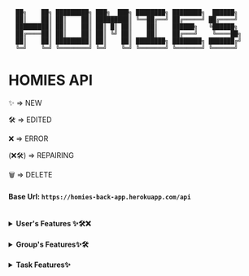```text
  ██╗    ██╗ █████████╗ ███╗  ███╗ ████████╗ ████████╗  ██████╗
  ██║    ██║ ██║    ██║ █████████║ ╚══██╔══╝ ██╔═════╝ ██╔════╝
  █████████║ ██║    ██║ ██║ █║ ██║    ██║    ██████╗   ╚██████╗
  ██╔════██║ ██║    ██║ ██║ ╚╝ ██║    ██║    ██╔═══╝    ╚════██╗
  ██║    ██║ █████████║ ██║    ██║ ████████╗ ████████╗ ███████╔╝
  ╚═╝    ╚═╝ ╚════════╝ ╚═╝    ╚═╝ ╚═══════╝ ╚═══════╝ ╚══════╝
```

# HOMIES API

<p>✨ => NEW</p> 
<p>🛠️ => EDITED</p>
<p>❌ => ERROR</p>
<p>(❌🛠️) => REPAIRING </p>
<p>🗑️ => DELETE</p>

#### Base Url: `https://homies-back-app.herokuapp.com/api`

<br>
<!--
  ################################# USERS ###################################
-->
<details> 
<summary><strong>User's Features ✨🛠️❌</strong></summary>

<br>
<!--
  @@@@@@@@@@@@@@@@@@@@@@@@@@@@@ USERS/REGISTER @@@@@@@@@@@@@@@@@@@@@@@@@@@@@@
-->
<details>
<summary>Register</summary>

REST access:

```java
@PostMapping
```

EndPoint:

```
/register
```

Header:

```java
null
```

Body Requireds:

```json
{
  "login": "nickName",
  "password": "12345678",
  "email": "mymail@domain.com",
  "langKey": "es"
}
```

Body complete:

```json
{
  "login": "nickName",
  "password": "12345678",
  "email": "mymail@domain.com",
  "langKey": "es",
  "firstName": "myName",
  "lastName": "myLastName"
}
```

Return OK:

```java
HttpStatus.created() "201"
```

Email to return new user and activate url for this user:

```text
Dear user

Your Homies account has been created, please click on the URL below to activate it:

https://homies-1854.herokuapp.com//account/activate?key=N95gRmUHsiUSWVLahqqJ

Regards,
Homies Team.
```

Return Error:

```java
HttpStatus.Unauthorized() "401"
HttpStatus.Bad_Request() "405"
```

Info fields:

```text
login => username (Required, minLen = 4, maxLen = 50)
password => password (Required, minLen = 8, maxLen = 100)
email => email (Required, minLen = 8, maxLen = 100)
fistName => name of user (maxLen = 50)
lastName => last name of user (maxLen = 50)
langKey => laguagge of user (minLen = 2, maxLen = 10)
```

</details>
<!--
  @@@@@@@@@@@@@@@@@@@@@@@@@@@@@ USERS/LOGIN @@@@@@@@@@@@@@@@@@@@@@@@@@@@@@@@@
-->
<details>
<summary>Login</summary>

REST access:

```java
@PostMapping
```

EndPoint:

```
/authenticate
```

Header:

```java
null
```

Body Requireds:

```json
{
  "username": "nickName",
  "password": "12345678"
}
```

Return OK:

```java
HttpStatus.OK() "200"
```

```json
{
  "id_token": "eyJhbGciOiJIUzUxMiJ9.eyJzdWIiOiJlc3RoZXIxMyIsImF1dGgiOiJST0xFX1VTRVIiLCJleHAiOjE2NDg5NjY0NDN9.83t23mWPs0J2acZL88TxQCKd3uu-Tooi1T9_1-zCpE0FQ-mANWLVQBMovz1w5kotfvMFIO61zjHEA9rsaZFI6A",
  "id": 4
}
```

Return ERROR:

```java
HttpStatus.Unauthorized() "401"
HttpStatus.Bad_Request() "405"
```

Info fields:

```text
username => username (Required, minLen = 4, maxLen = 100) password => password
(Required, minLen = 8, maxLen = 100) id_token => token for user authenticate on
all request id => id of user
```

</details>
<!--
  @@@@@@@@@@@@@@@@@@@@@@@@@@@@@ USERS/CHANGE PASSWORD @@@@@@@@@@@@@@@@@@@@@@@@@@@@@@@@@
-->
<details>
<summary>Change Password</summary>

REST access:

```java
@PostMapping
```

EndPoint:

```
/account/change-password
```

Header:

```java
null
```

Body Requireds:

```json
{
  "currentPassword": "actualPass",
  "newPassword": "newPassword"
}
```

Return OK:

```java
HttpStatus.OK() "200"
```

Return Bad Request:

```java
HttpStatus.BadRequest() "400" "Incorrect password"
```

Info fields:

```text
currentPassword => currentPassword (Required, minLen = 8, maxLen = 50)
newPassword => newPassword (Required, minLen = 8, maxLen = 100)
```

Info EndPoint:

```text
This request requires authentication need Authentication: "Bearer " + token
```

</details>
<!--
  @@@@@@@@@@@@@@@@@@@@@@@@@@@@@ USERS/RESET PASSWORD @@@@@@@@@@@@@@@@@@@@@@@@@@@@@
-->
<details>
<summary>Reset password</summary>

REST access:

```java
@PostMapping
```

EndPoint:

```
/account/reset-password/init
```

Header:

```java
null
```

Body Requireds:

```JSON
{
    "email": "email@domain.com"
}
```

Return OK:

```java
HttpStatus.OK() "200"
```

```JSON
{
    "ACCEPTED"
}
```

Return Bad Request:
Return Error:

```java
HttpStatus.Bad_Request() "400"
```

```text
400 title: Password reset requested for non existing mail!
```

Info fields:

```html
text: Encapsulated in JSON format
```

</details>
<!--
  @@@@@@@@@@@@@@@@@@@@@@@@@@@@@ USERS/APLY RESET PASSWORD @@@@@@@@@@@@@@@@@@@@@@@@@@@@@@@@@
-->
<details>
<summary>Aply Reset password</summary>

REST access:

```java
@PostMapping
```

EndPoint:

```
/account/reset-password/finish
```

Header:

```java
null
```

Body Requireds:

```JSON
{
    "key": "Rkbx5WPUs5W1JaPY7BcA",
    "newPassword": "0987654321"
}
```

Return OK:

```java
HttpStatus.OK() "200"
```

Return Bad Request:

```java
HttpStatus.BadRequest() "400" "Incorrect password"
```

Info fields:

```text
key => key retrieved in the endPoint /account/reset-password/init newPassword =>
newPassword (Required, minLen = 8, maxLen = 100)
```

</details>
<!--
  @@@@@@@@@@@@@@@@@@@@@@@@@@@@@ USERS/VIEW USER DATA @@@@@@@@@@@@@@@@@@@@@@@@@@@@@@
-->
<details>
<summary>View userData 🛠️</summary>

NEW

```text
🛠️ *access only to backend administrator users
```

REST access:

```java
@GetMapping
```

EndPoint:

```
/user-data
```

Header:

```java
null
```

Body Requireds:

```
/user-data/1
```

Return OK:

```java
HttpStatus.OK() "200"
```

```JSON
{
    "id": 4,
    "photo": "iVBORw0KGgoAAAANSUhEUgAAAMA...",
    "photoContentType": "image/png",
    "phone": "999888777",
    "premium": false,
    "birthDate": null,
    "addDate": null,
    "user": {
        "id": 4,
        "login": "yorch7777",
        "firstName": "Agulló",
        "lastName": "Agulló",
        "email": "re227editado@hotmail.com",
        "activated": true,
        "langKey": "en",
        "imageUrl": null,
        "resetDate": "2022-04-05T05:50:48Z"
    },
    "adminGroups": [],
    "taskAsigneds": [],
    "productCreateds": [],
    "groups": [
        {
            "id": 1,
            "groupKey": "Tunisian payment",
            "groupName": "South",
            "groupRelationName": "explicit white",
            "addGroupDate": "2022-03-07",
            "userAdmin": {
                "id": 2,
                "photo": "iVBORw0KGgoAAAANSUhEUgAAAMAA...",
                "photoContentType": "image/png",
                "phone": "1-555-408-2298 x3208",
                "premium": false,
                "birthDate": "2022-01-21",
                "addDate": "2022-01-21"
            },
            "taskList": {
                "id": 1,
                "nameList": "New"
            },
            "spendingList": {
                "id": 1,
                "total": 34472.0,
                "nameSpendList": "background"
            },
            "shoppingList": {
                "id": 1,
                "total": 90762.0,
                "nameShopList": "Towels Designer Jord"
            },
            "settingsList": {
                "id": 1,
                "settingOne": true,
                "settingTwo": false,
                "settingThree": false,
                "settingFour": false,
                "settingFive": true,
                "settingSix": false,
                "settingSeven": true
            },
            "userData": [
                {
                    "id": 2,
                    "photo": "iVBORw0KGgoAAAANSUhEUgAAAMAAAADACAMA...",
                    "photoContentType": "image/png",
                    "phone": "999888777",
                    "premium": false,
                    "birthDate": null,
                    "addDate": null
                },
                {
                    "id": 5,
                    "photo": null,
                    "photoContentType": null,
                    "phone": null,
                    "premium": false,
                    "birthDate": null,
                    "addDate": "2022-04-05"
                }
            ]
        }
    ]
}
```

Return Bad Request:

```text
404 title: NOT_FOUND
```

Info fields:

```text
/user-data/1 => example for displaying user 1 from the /user-data endpoint
- Here you can see information about which user this information is linked to, and which groups it belongs to with their corresponding objects.
```

</details>
<!--
  @@@@@@@@@@@@@@@@@@@@@@@@@@@@@ USERS/DELETE USER @@@@@@@@@@@@@@@@@@@@@@@@@@@@@@@
-->
<details>
<summary>Delete User ✨🛠️</summary>

NEW:

```text
✨ It is now possible to delete a user account
```

REST access:

```java
@DeleteMapping
```

EndPoint:

```
/user-data/x
```

Header:

```java
null
```

Body Requireds:

```java
null
```

Return OK:

```java
HttpStatus.No Content() "204"
```

Return ERROR:

```java
HttpStatus.Unauthorized() "401"
HttpStatus.Bad_Request() "405"
```

Info fields:

```text
x => x is the id of the user to delete
```

</details>
<!--
  @@@@@@@@@@@@@@@@@@@@@@@@@@@@@ USERS/RE-SEND ACTIVATION EMAIL @@@@@@@@@@@@@@@@@@@@@@@@@@@@@@@@@
-->
<details>
<summary>Re-send activation email ❌</summary>

ERROR:

```text
❌ Only allows forwarding if you are logged in, so it does not work properly.
```

REST access:

```java
@PostMapping
```

EndPoint:

```
/account/reset-password/email
```

Header:

```java
null
```

Body Requireds:

```JSON
{
    "email": "email@domain.com"
}
```

Return OK:

```java
HttpStatus.ResetContent() "205"
```

Return Bad Request:
Return Error:

```java
HttpStatus.Bad_Request() "500"
```

```text
500 "detail": "No value present"
```

Info fields:

```text
text: Encapsulated in JSON format
```

</details>
<!--
  @@@@@@@@@@@@@@@@@@@@@@@@@@@@@ USERS/EDIT USER DATA @@@@@@@@@@@@@@@@@@@@@@@@@@@@@@@@@
-->
<details>
<summary>Edit user data✨</summary>

NEW:✨
```text
- ❗ When the user changes their email when editing their user, the user will be deactivated, so they will lose their login, and they will be sent the activation email again. 
  - ❗❗❗❗❗ This should be pointed out to the user so that they do not enter the wrong email address and lose their account.
```

REST access:

```java
@PostMapping
```

EndPoint:

```TEXT
/account/reset-password/user-data/x
```

Header:

```java
null
```

Body Requireds:

```JSON
{
    "login": "Yorch7",
    "firstName": "Jorge",
    "lastName": "Agulló",
    "email": "re227editado@hotmail.com",
    "langKey": "en",
    "phone": 999888777,
    "photo": "iVBORw0KGgoAAAANSUhEUgAAAMAA...",
    "photoContentType": "image/png",
    "birthDate": "1985-11-16T05:50:48Z"
}
```

Return OK:

```java
HttpStatus.Ok() "200"
```

```json
{
  "id": 4,
  "photo": null,
  "photoContentType": "image/png",
  "phone": "999888777",
  "premium": false,
  "birthDate": null,
  "addDate": null,
  "user": {
    "id": 4,
    "login": "yorch27",
    "firstName": "Jorge",
    "lastName": "Agulló",
    "email": "re22788editado@hotmail.com",
    "activated": true,
    "langKey": "en",
    "imageUrl": null,
    "resetDate": "2022-04-05T05:50:48Z"
  },
  "adminGroups": [],
  "taskAsigneds": [],
  "productCreateds": [],
  "groups": [
    {
      "id": 1,
      "groupKey": "Tunisian payment",
      "groupName": "South",
      "groupRelationName": "explicit white",
      "addGroupDate": "2022-03-07",
      "userAdmin": {
        "id": 2,
        "photo": "iVBORw0KGgoAAAANSUhEUgAAA...",
        "photoContentType": "image/png",
        "phone": "1-555-408-2298 x3208",
        "premium": false,
        "birthDate": "2022-01-21",
        "addDate": "2022-01-21"
      },
      "taskList": {
        "id": 1,
        "nameList": "New"
      },
      "spendingList": {
        "id": 1,
        "total": 34472.0,
        "nameSpendList": "background"
      },
      "shoppingList": {
        "id": 1,
        "total": 90762.0,
        "nameShopList": "Towels Designer Jord"
      },
      "settingsList": {
        "id": 1,
        "settingOne": true,
        "settingTwo": false,
        "settingThree": false,
        "settingFour": false,
        "settingFive": true,
        "settingSix": false,
        "settingSeven": true
      },
      "userData": [
        {
          "id": 2,
          "photo": "iVBORw0KGgoAAAANSUhEUgAAA...",
          "photoContentType": "image/png",
          "phone": "1-555-408-2298 x3208",
          "premium": false,
          "birthDate": "2022-01-21",
          "addDate": "2022-01-21"
        },
        {
          "id": 4,
          "photo": null,
          "photoContentType": "image/png",
          "phone": "999888777",
          "premium": false,
          "birthDate": null,
          "addDate": null
        }
      ]
    }
  ]
}
```

Return Bad Request:
Return Error:

```java
HttpStatus.Bad_Request() "500"
```

```text
500 "detail": "No value present"
```

Info fields:

```html
x => user's id login => user's name firstName => real user's name lastName =>
real user's lastName email => user's email langKey => user's language phone =>
user's phone photo => user's photo photoContentType => photo's format birthDate
=> user's birth day
```

</details>
</details>
<br>
<!--
  ############################### GROUPS ##############################
-->
<details>
<summary><strong>Group's Features✨🛠️</strong></summary>
<br>
<!--
  @@@@@@@@@@@@@@@@@@@@@@@@@@@@@ GROUPS/CREATE NEW GROUPS @@@@@@@@@@@@@@@@@@@@@@@@@@@@@@@@@
-->
<details>
<summary>Create new Group</summary>

REST access:

```java
@PostMapping
```

EndPoint:

```
/groups
```

Header:

```java
null
```

Body Requireds:

```json
{
  "user": 1,
  "groupName": "grupoPrueba1",
  "groupRelation": "esto es un grupo de prueba"
}
```

Return OK:

```java
HttpStatus.created() "201"
```

Body response:

```json
{
  "id": 1,
  "groupKey": "Tunisian payment",
  "groupName": "South",
  "groupRelationName": "explicit white",
  "addGroupDate": "2022-03-07",
  "userAdmin": null,
  "taskList": {
    "id": 1,
    "nameList": "New"
  },
  "spendingList": {
    "id": 1,
    "total": 34472.0,
    "nameSpendList": "background"
  },
  "shoppingList": {
    "id": 1,
    "total": 90762.0,
    "nameShopList": "Towels Designer Jord"
  },
  "settingsList": {
    "id": 1,
    "settingOne": true,
    "settingTwo": false,
    "settingThree": false,
    "settingFour": false,
    "settingFive": true,
    "settingSix": false,
    "settingSeven": true
  },
  "userData": [
    {
      "id": 2,
      "photo": "iVBORw0KGgoAAAANSUhEUgAAAMAAAADACAMAAABlApw1AAAC/VBMVEUAAA...",
      "photoContentType": "image/png",
      "phone": "1-555-408-2298 x3208",
      "premium": false,
      "birthDate": "2022-01-21",
      "addDate": "2022-01-21"
    }
  ]
}
```

Return Bad Request:

```java
HttpStatus.created() "400" //*por definir
```

Info fields:

```Text
Request:
user => userData.id (Require, Int) only need id of user login in app or web *For now only userData 1 can be used
groupName => name of group (Require, unique, lenMin = 3, lenMax = 50, text)
groupRelation => reason why the group exist (Require, unique, lenMin = 3, lenMax = 100, text)

Info Response:
id => id's group (Autoasigned)
groupKey => key/password group (Autoasigned)
groupName => name of group
groupRelation => reason why the group exist
userData => extension of "user" for save extra data of users
userAdmin => user who created the group
taskList => group's task list (Autoasigned)
```

</details>
<!--
  @@@@@@@@@@@@@@@@@@@@@@@@@@@@@ GROUPS/GET ALL GROUPS @@@@@@@@@@@@@@@@@@@@@@@@@@@@@@@@@
-->
<details>
<summary>Get all Groups 🛠️</summary>

NEW:

```text
Only allows queries to backend administrators.
```

REST access:

```java
@GetMapping
```

EndPoint:

```
/groups
```

Header:

```java
null
```

Body Requireds:

```java
null
```

Return OK:

```java
HttpStatus.ok() "200"
```

Body response:

```json
[
    {
        "id": 1,
        "groupKey": "Tunisian payment",
        "groupName": "South",
        "groupRelationName": "explicit white",
        "addGroupDate": "2022-03-07",
        "userAdmin": null,
        "taskList": {
            "id": 1,
            "nameList": "New"
        },
        "spendingList": {
            "id": 1,
            "total": 34472.0,
            "nameSpendList": "background"
        },
        "shoppingList": {
            "id": 1,
            "total": 90762.0,
            "nameShopList": "Towels Designer Jord"
        },
        "settingsList": {
            "id": 1,
            "settingOne": true,
            "settingTwo": false,
            "settingThree": false,
            "settingFour": false,
            "settingFive": true,
            "settingSix": false,
            "settingSeven": true
        },
        "userData": [
            {
                "id": 2,
                "photo": "iVBORw0KGgoAAAANSUhEUgAAAMAAAADACAMAAABlApw1AAAC/VBMVEUAAADLqqNLVm...",
                "photoContentType": "image/png",
                "phone": "1-555-408-2298 x3208",
                "premium": false,
                "birthDate": "2022-01-21",
                "addDate": "2022-01-21"
            }
        ]
    },
    {
        "id": 2,
        "groupKey": "info-mediaries matrix disintermediate",
        "groupName": "Savings Chair",
        "groupRelationName": "transmit",
        "addGroupDate": "2022-03-08",
        "userAdmin": null,
        "taskList": {
            "id": 2,
            "nameList": "analyzing"
        },
        "spendingList": {
            "id": 2,
            "total": 83853.0,
            "nameSpendList": "efficient XSS Soap"
        },
        "shoppingList": {
            "id": 2,
            "total": 53135.0,
            "nameShopList": "bypassing connect Mo"
        },
        "settingsList": {
            "id": 2,
            "settingOne": true,
            "settingTwo": false,
            "settingThree": false,
            "settingFour": true,
            "settingFive": true,
            "settingSix": true,
            "settingSeven": false
        },
        "userData": [
            {
                "id": 2,
                "photo": "iVBORw0KGgoAAAANSUhEUgAAAMAAAADACAMAAABlApw1AAAC/VBMVEUAAADLqqNLVmy...",
                "photoContentType": "image/png",
                "phone": "1-555-408-2298 x3208",
                "premium": false,
                "birthDate": "2022-01-21",
                "addDate": "2022-01-21"
            }
        ]
    },
    {
        "id": 3,
        "groupKey": "Tasty client-driven Robust",
        "groupName": "Boliviano high-level moratorium",
        "groupRelationName": "orchid Car",
        "addGroupDate": "2022-03-08",
        "userAdmin": null,
        "taskList": {
            "id": 3,
            "nameList": "Berkshire Developer"
        } ...
```

Return Bad Request:

```java
HttpStatus.created() "400" //*por definir
```

Info fields:

```text
Response:
id => id's group (Autoasigned)
groupKey => key/password group (Autoasigned)
groupName => name of group
groupRelation => reason why the group exist
userData => extension of "user" for save extra data of users
userAdmin => user who created the group
taskList => group's task list (Autoasigned)
```

</details>
<!--
  @@@@@@@@@@@@@@@@@@@@@@@@@@@@@ GROUPS/ADD USER TO THE GROUP @@@@@@@@@@@@@@@@@@@@@@@@@@@@@@@@@
-->
<details>
<summary>Add user to the group</summary>

❗ It can only be exercised by the owner of the group

REST access:

```java
@PostMapping
```

EndPoint:

```
/groups/add-user
```

Header:

```java
null
```

Body Requireds:

```json
{
  "idAdminGroup": "8",
  "login": "newUserName",
  "idGroup": "1"
}
```

Return OK:

```java
HttpStatus.Ok() "200"
```

```json
{
  "id": 1,
  "groupKey": "Tunisian payment",
  "groupName": "South",
  "groupRelationName": "explicit white",
  "addGroupDate": "2022-03-07",
  "userAdmin": {
    "id": 2,
    "photo": "iVBORw0KGgoAAAANSUhEUgAAAMAAAAD...",
    "photoContentType": "image/png",
    "phone": "1-555-408-2298 x3208",
    "premium": false,
    "birthDate": "2022-01-21",
    "addDate": "2022-01-21"
  },
  "taskList": {
    "id": 1,
    "nameList": "New"
  },
  "spendingList": {
    "id": 1,
    "total": 34472.0,
    "nameSpendList": "background"
  },
  "shoppingList": {
    "id": 1,
    "total": 90762.0,
    "nameShopList": "Towels Designer Jord"
  },
  "settingsList": {
    "id": 1,
    "settingOne": true,
    "settingTwo": false,
    "settingThree": false,
    "settingFour": false,
    "settingFive": true,
    "settingSix": false,
    "settingSeven": true
  },
  "userData": [
    {
      "id": 2,
      "photo": "iVBORw0KGgoAAAANSUhEUgAAAMAA...",
      "photoContentType": "image/png",
      "phone": "999888777",
      "premium": false,
      "birthDate": null,
      "addDate": null
    },
    {
      "id": 5,
      "photo": null,
      "photoContentType": null,
      "phone": null,
      "premium": false,
      "birthDate": null,
      "addDate": "2022-04-05"
    }
  ]
}
```

Return ERROR:

```java
HttpStatus.Unauthorized() "401"
HttpStatus.Bad_Request() "405"
```

Info fields:

```text
idAdminGroup => userAdmin's id, owner of group login => userName of new user to
be added (it is possible to change it to use the id, ¿yes?) idGroup => group's
id
```

</details>
<!--
  @@@@@@@@@@@@@@@@@@@@@@@@@@@@@ GROUPS/DELETE USER OF GROUP @@@@@@@@@@@@@@@@@@@@@@@@@@@@@@@@@
-->
<details>
<summary>Delete user of group ✨ (Allows the administrator to exit from himself/herself)</summary>

- ❗ It can only be exercised by the owner of the group.
- ❗ Remove the user from the group, and allow the administrator to leave the group by passing ownership to another user in teh group, if any.
- ❗ It can be used to make a user leave the group, just send the request without an administrator user.

REST access:

```java
@PostMapping
```

EndPoint:

```
/groups/delete-user
```

Header:

```java
null
```

Body Requireds:

```json
{
  "idAdminGroup": "8",
  "login": "newUserName",
  "idGroup": "1"
}
```

❗❗❗❗❗❗ Body Requireds: (only for a user to leave the group)✨

```json
{
  "login": "newUserName",
  "idGroup": "1"
}
```

Return OK:

```java
HttpStatus.No Content() "204"
```

```json
{
  "id": 1,
  "groupKey": "Tunisian payment",
  "groupName": "South",
  "groupRelationName": "explicit white",
  "addGroupDate": "2022-03-07",
  "userAdmin": {
    "id": 2,
    "photo": "iVBORw0KGgoAAAANSUhEUgAAAMAAAAD...",
    "photoContentType": "image/png",
    "phone": "1-555-408-2298 x3208",
    "premium": false,
    "birthDate": "2022-01-21",
    "addDate": "2022-01-21"
  },
  "taskList": {
    "id": 1,
    "nameList": "New"
  },
  "spendingList": {
    "id": 1,
    "total": 34472.0,
    "nameSpendList": "background"
  },
  "shoppingList": {
    "id": 1,
    "total": 90762.0,
    "nameShopList": "Towels Designer Jord"
  },
  "settingsList": {
    "id": 1,
    "settingOne": true,
    "settingTwo": false,
    "settingThree": false,
    "settingFour": false,
    "settingFive": true,
    "settingSix": false,
    "settingSeven": true
  },
  "userData": [
    {
      "id": 2,
      "photo": "iVBORw0KGgoAAAANSUhEUgAAAMAA...",
      "photoContentType": "image/png",
      "phone": "999888777",
      "premium": false,
      "birthDate": null,
      "addDate": null
    },
    {
      "id": 5,
      "photo": null,
      "photoContentType": null,
      "phone": null,
      "premium": false,
      "birthDate": null,
      "addDate": "2022-04-05"
    }
  ]
}
```

Return ERROR:

```java
HttpStatus.Unauthorized() "401"
HttpStatus.Bad_Request() "405"
```

Info fields:

```text
idAdminGroup => userAdmin's id, owner of group login => userName of new user to
be added (it is possible to change it to use the id, ¿yes?) idGroup => group's
id
```

</details>
<!--
  @@@@@@@@@@@@@@@@@@@@@@@@@@@@@ GROUPS/CHANGE GROUP ADMIN @@@@@@@@@@@@@@@@@@@@@@@@@@@@@@@@@
-->
<details>
<summary>Change group administrator</summary>

❗ It can only be exercised by the owner of the group

REST access:

```java
@PostMapping
```

EndPoint:

```
/groups/change-admin
```

Header:

```java
null
```

Body Requireds:

```json
{
  "idAdminGroup": "8",
  "login": "newUserName",
  "idGroup": "1"
}
```

Return OK:

```java
HttpStatus.Ok() "200"
```

```json
{
  "id": 1,
  "groupKey": "Tunisian payment",
  "groupName": "South",
  "groupRelationName": "explicit white",
  "addGroupDate": "2022-03-07",
  "userAdmin": {
    "id": 2,
    "photo": "iVBORw0KGgoAAAANSUhEUgAAAMAAAAD...",
    "photoContentType": "image/png",
    "phone": "1-555-408-2298 x3208",
    "premium": false,
    "birthDate": "2022-01-21",
    "addDate": "2022-01-21"
  },
  "taskList": {
    "id": 1,
    "nameList": "New"
  },
  "spendingList": {
    "id": 1,
    "total": 34472.0,
    "nameSpendList": "background"
  },
  "shoppingList": {
    "id": 1,
    "total": 90762.0,
    "nameShopList": "Towels Designer Jord"
  },
  "settingsList": {
    "id": 1,
    "settingOne": true,
    "settingTwo": false,
    "settingThree": false,
    "settingFour": false,
    "settingFive": true,
    "settingSix": false,
    "settingSeven": true
  },
  "userData": [
    {
      "id": 2,
      "photo": "iVBORw0KGgoAAAANSUhEUgAAAMAA...",
      "photoContentType": "image/png",
      "phone": "999888777",
      "premium": false,
      "birthDate": null,
      "addDate": null
    },
    {
      "id": 5,
      "photo": null,
      "photoContentType": null,
      "phone": null,
      "premium": false,
      "birthDate": null,
      "addDate": "2022-04-05"
    }
  ]
}
```

Return ERROR:

```java
HttpStatus.Unauthorized() "401"
HttpStatus.Bad_Request() "405"
```

Info fields:

```text
idAdminGroup => userAdmin's id, owner of group login => administrator's userName
of new group (it is possible to change it to use the id, ¿yes?) idGroup =>
group's id
```

</details>
<!--
  @@@@@@@@@@@@@@@@@@@@@@@@@@@@@ GROUPS/DELETE GROUP @@@@@@@@@@@@@@@@@@@@@@@@@@@@@@@@@
-->
<details>
<summary>Delete group ✨</summary>

❗ It can only be exercised by the owner of the group

REST access:

```java
@DeleteMapping
```

EndPoint:

```
/groups
```

Header:

```java
null
```

Body Requireds:

```json
{
  "idAdminGroup": "8",
  "login": "newUserName",
  "idGroup": "1"
}
```

Return OK:

```java
HttpStatus.NoContent() "204"
```

Return ERROR:

```java
HttpStatus.Unauthorized() "401"
HttpStatus.Bad_Request() "405"
```

Info fields:

```text
idAdminGroup => userAdmin's id, owner of group 
login => administrator's userName of new group (it is possible to change it to use the id, ¿yes?) 
idGroup => group's id
```
</details>
<!--
  @@@@@@@@@@@@@@@@@@@@@@@@@@@@@ GROUPS/EDITE GROUP @@@@@@@@@@@@@@@@@@@@@@@@@@@@@@@@@
-->
<details>
<summary>Edit group ✨</summary>

❗ It can only be exercised by the owner of the group

REST access:
```java
@PutMapping
```

EndPoint:
```
/groups/x
```

Header:
```java
null
```

Body Requireds:
```json
{
  "groupName": "newNameGroup",
  "groupRelation": "newDescriptionGroup"
}
```

Return OK:
```java
HttpStatus.Ok() "200"
```

Body Response:
```json
{
    "id": 45,
    "groupKey": "IoLBKbR7sI2YTimCsbQq",
    "groupName": "nombre editado2",
    "groupRelationName": "editando la descripción del grupo 2",
    "addGroupDate": "2022-04-24",
    "userAdmin": {
        "id": 8,
        "photo": "iVBORw0KGgoAAAANSUhEUgAAAMAAAADACAMAAABlA...",
        "photoContentType": "image/png",
        "phone": "999888777",
        "premium": false,
        "birthDate": null,
        "addDate": "2022-04-21",
        "user": {
            "id": 8,
            "login": "yorch",
            "firstName": "Jorge",
            "lastName": "Agulló",
            "email": "agullojorge2@hotmail.com",
            "activated": true,
            "langKey": "en",
            "imageUrl": null,
            "resetDate": null
        }
    },
    "taskList": {
        "id": 45,
        "nameList": "TKLhomies1"
    },
    "spendingList": {
        "id": 45,
        "total": 0.0,
        "nameSpendList": "SPL_homies1"
    },
    "shoppingList": {
        "id": 45,
        "total": 0.0,
        "nameShopList": "SHLhomies1"
    },
    "settingsList": {
        "id": 45,
        "settingOne": false,
        "settingTwo": false,
        "settingThree": false,
        "settingFour": false,
        "settingFive": false,
        "settingSix": false,
        "settingSeven": false
    },
    "userData": [
        {
            "id": 2,
            "photo": "iVBORw0KGgoAAAANSUhEUgAAAMAAAADACAMAAABlApw1...",
            "photoContentType": "image/png",
            "phone": "999888777",
            "premium": false,
            "birthDate": null,
            "addDate": "2022-04-21",
            "user": {
                "id": 2,
                "login": "user",
                "firstName": "User",
                "lastName": "User",
                "email": "agullojorge@gmail.com",
                "activated": true,
                "langKey": "en",
                "imageUrl": "",
                "resetDate": null
            }
        }
    ]
}
```

Return ERROR:
```java
HttpStatus.Unauthorized() "401"
HttpStatus.Bad_Request() "405"
```

Info fields:
```text
groupName => The new name of the group (NonRequire, minLen = 3, maxLen = 50)
groupRelation => The new description of the group (NonRequire, minLen = 3, maxLen = 100)
```

</details>
</details>
<br>
<!--
  ################################ TASK ################################
-->
<details>
<summary><strong>Task Features✨</strong></summary>
<br>

<!--
  ################################ TASK ENTITY ################################
-->
<details>
<summary>Entity</summary>

Info variables:

```text
Response:
id => id task
task_name => name task
data_create => date on which the task is created
data_end => date on which the task is finish
description => description task
cancel => boolean variable used to cross out the task if it has been completed
photo => photo task
puntuacion => for the time being it will not be used

```

</details>

<!--
  @@@@@@@@@@@@@@@@@@@@@@@@@@@@@ TASK/CREATE NEW TASK @@@@@@@@@@@@@@@@@@@@@@@@@@@@@@@@@
-->
<details>
<summary>Create new Task ✨</summary>

REST access:

```java
@PostMapping
```

EndPoint:

```
/tasks
```

Header:

```java
null
```

Body Requireds:

```json
{
  "user": 1,
  "idGroup": "1",
  "taskName": "Lavar platos",
  "description": "Lava también la taza de mi cuarto"
}
```

Return OK:

```java
HttpStatus.created() "201"
```

Body response:

```json
{
  "id": 3,
  "taskName": "Lavar platos",
  "dataCreate": "2022-04-20",
  "dataEnd": null,
  "description": "Lava también la taza de mi cuarto",
  "cancel": null,
  "photo": null,
  "photoContentType": null,
  "puntuacion": null,
  "taskList": {
    "id": 1,
    "nameList": "TKLMyHome"
  },
  "userData": {
    "id": 1,
    "photo": "/9j/4AAQSkZJRgABAQEASABIAAD/....",
    "photoContentType": "image/jpeg",
    "phone": "999999999",
    "premium": true,
    "birthDate": "2022-03-01",
    "addDate": "2022-04-30"
  },
  "userCreator": null,
  "userAssigneds": []
}
```

Return Bad Request:

```java
HttpStatus.created() "400" //*por definir
```

Info fields:

```Text
Request:
user => userData.id (Require, Int) only need id of user login in app or web
idGroup => It is generated only when the group is created
taskName => (name = "task_name", length = 50, nullable = false)
description => (name = "description", length = 100, nullable = false)

Response:
id => id's group (Autoasigned)
groupKey => key/password group (Autoasigned)
groupName => name of group
groupRelation => reason why the group exist
userData => extension of "user" for save extra data of users
userAdmin => user who created the group
taskList => group's task list (Autoasigned)
```

</details>
<!--
  @@@@@@@@@@@@@@@@@@@@@@@@@@@@@ TASK/ADD USET TO TASK @@@@@@@@@@@@@@@@@@@@@@@@@@@@@@@@@
-->
<details>
<summary>Add User Task ✨</summary>

REST access:

```java
@PostMapping
```

EndPoint:

```
/tasks/add-user
```

Header:

```java
null
```

Body Requireds:

```Json
{
    "idTask": "2",
    "login": "user",
    "idList": "1"
}
```

Return OK:

```java
HttpStatus.ok() "200"
```

Body response:

```json
[
   {
    "id": 2,
    "taskName": "Lavar platos",
    "dataCreate": "2022-04-18",
    "dataEnd": null,
    "description": "Lava también la taza de mi cuarto",
    "cancel": null,
    "photo": null,
    "photoContentType": null,
    "puntuacion": null,
    "taskList": {
        "id": 1,
        "nameList": "TKLMyHome"
    },
    "userData": {
        "id": 1,
        "photo": "/9j/4AAQSkZJRgABAQEASABIAAD/...",
        "photoContentType": "image/jpeg",
        "phone": "999999999",
        "premium": true,
        "birthDate": "2022-03-01",
        "addDate": "2022-04-30"
    },
    "userCreator": null,
    "userAssigneds": [
        {
            "id": 2,
            "photo": "iVBORw0KGgoAAAANSUhEUgAAAEo....",
            "photoContentType": "image/png",
            "phone": "666666666",
            "premium": true,
            "birthDate": "2022-04-01",
            "addDate": "2022-04-08"
        }
    ]
} ...
```

Return Bad Request:

```java
HttpStatus.created() "400" //*por definir
```

Info fields:

```text
Response:
idTask => id task
login => name user
idList => id list
```

</details>
<!--
  @@@@@@@@@@@@@@@@@@@@@@@@@@@@@ TASK/DELETE USER TASK @@@@@@@@@@@@@@@@@@@@@@@@@@@@@@@@@
-->
<details>
<summary>Delete user task ✨</summary>

REST access:

```java
@PostMapping
```

EndPoint:

```
/task/delete-user
```

Header:

```java
null
```

Body Requireds:

```Json
{
    "idTask": "2",
    "login": "admin",
    "idList": "1"
}
```

Return OK:

```java
HttpStatus.ok() "200"
```

Body response:

```json
[
  {
    "id": 2,
    "taskName": "Lavar platos",
    "dataCreate": "2022-04-18",
    "dataEnd": null,
    "description": "Lava también la taza de mi cuarto",
    "cancel": null,
    "photo": null,
    "photoContentType": null,
    "puntuacion": null,
    "taskList": {
        "id": 1,
        "nameList": "TKLMyHome"
    },
    "userData": {
        "id": 1,
        "photo": "/9j/4A...",
        "photoContentType": "image/jpeg",
        "phone": "999999999",
        "premium": true,
        "birthDate": "2022-03-01",
        "addDate": "2022-04-30"
    },
    "userCreator": null,
    "userAssigneds": [
        {
            "id": 2,
            "photo": "iVBORw0KGgoA....",
            "photoContentType": "image/png",
            "phone": "666666666",
            "premium": true,
            "birthDate": "2022-04-01",
            "addDate": "2022-04-08"
        }
    ]
} ...
```

Return Bad Request:

```java
HttpStatus.created() "400" //*por definir
```

Info fields:

```text
Response:
idTask => id task
login => name user
idList => id list
```

</details>
<!--
  @@@@@@@@@@@@@@@@@@@@@@@@@@@@@ TASK/DELETE TASK @@@@@@@@@@@@@@@@@@@@@@@@@@@@@@@@@
-->
<details>
<summary>Detelete task✨</summary>

REST access:

```java
@PostMapping
```

EndPoint:

```
/task/delete-task/{id}
```

Header:

```java
null
```

Body Requireds:

```Java

```

Return OK:

```java
HttpStatus.ok() "204"
```

Body response:
Return Bad Request:

```java
HttpStatus.created() "400" //*por definir
```

</details>

<!--
  @@@@@@@@@@@@@@@@@@@@@@@@@@@@@ GET/ALLTASK @@@@@@@@@@@@@@@@@@@@@@@@@@@@@@@@@
-->
<details>
<summary>Get/ All tasks ✨</summary>

REST access:

```java
@GetMapping
```

EndPoint:

```
/task-lists
```

Header:

```java
null
```

Body Requireds:

```Json
null
```

Return OK:

```java
HttpStatus.ok() "200"
```

Body response:

```json
[
  [
    {
        "id": 1,
        "nameList": "New",
        "group": {
            "id": 1,
            "groupKey": "Tunisian payment",
            "groupName": "South",
            "groupRelationName": "explicit white",
            "addGroupDate": "2022-03-07"
        },
        "tasks": [
            {
                "id": 11,
                "taskName": "Alex",
                "dataCreate": "2022-04-24",
                "dataEnd": null,
                "description": "JORGE",
                "cancel": null,
                "photo": null,
                "photoContentType": null,
                "puntuacion": null
            }
    ]
} ...
```

Return Bad Request:

```java
HttpStatus.created() "400" //*por definir
```

</details>

<!--
  @@@@@@@@@@@@@@@@@@@@@@@@@@@@@ GET/ONETASK @@@@@@@@@@@@@@@@@@@@@@@@@@@@@@@@@
-->
<details>
<summary>Get/ One task ✨</summary>

REST access:

```java
@GetMapping
```

EndPoint:

```
/task-lists/{id}
```

Header:

```java
null
```

Body Requireds:

```Json
null
```

Return OK:

```java
HttpStatus.ok() "200"
```

Body response:

```json
[
  [
    {
    "id": 1,
    "nameList": "New",
    "group": {
        "id": 1,
        "groupKey": "Tunisian payment",
        "groupName": "South",
        "groupRelationName": "explicit white",
        "addGroupDate": "2022-03-07"
    },
    "tasks": [
        {
            "id": 12,
            "taskName": "Alex",
            "dataCreate": "2022-04-24",
            "dataEnd": null,
            "description": "JORGE",
            "cancel": null,
            "photo": null,
            "photoContentType": null,
            "puntuacion": null
        },
        {
            "id": 11,
            "taskName": "Alex",
            "dataCreate": "2022-04-24",
            "dataEnd": null,
            "description": "JORGE",
            "cancel": null,
            "photo": null,
            "photoContentType": null,
            "puntuacion": null
        },
        {
            "id": 13,
            "taskName": "Alesx",
            "dataCreate": "2022-04-24",
            "dataEnd": null,
            "description": "JORGE",
            "cancel": null,
            "photo": null,
            "photoContentType": null,
            "puntuacion": null
        },
        {
            "id": 14,
            "taskName": "Alesx",
            "dataCreate": "2022-04-24",
            "dataEnd": null,
            "description": "JORGE",
            "cancel": null,
            "photo": null,
            "photoContentType": null,
            "puntuacion": null
        },
        {
            "id": 15,
            "taskName": "Alesxs",
            "dataCreate": "2022-04-24",
            "dataEnd": null,
            "description": "JORGE",
            "cancel": null,
            "photo": null,
            "photoContentType": null,
            "puntuacion": null
        },
        {
            "id": 16,
            "taskName": "Alesxs",
            "dataCreate": "2022-04-24",
            "dataEnd": null,
            "description": "JORGE",
            "cancel": null,
            "photo": null,
            "photoContentType": null,
            "puntuacion": null
        },
        {
            "id": 17,
            "taskName": "Alesxss",
            "dataCreate": "2022-04-25",
            "dataEnd": null,
            "description": "JORGE",
            "cancel": null,
            "photo": null,
            "photoContentType": null,
            "puntuacion": null
        },
        {
            "id": 18,
            "taskName": "Alesxss",
            "dataCreate": "2022-04-25",
            "dataEnd": null,
            "description": "JORGE",
            "cancel": null,
            "photo": null,
            "photoContentType": null,
            "puntuacion": null
        },
        {
            "id": 19,
            "taskName": "Alesxsss",
            "dataCreate": "2022-04-25",
            "dataEnd": null,
            "description": "JORGE",
            "cancel": null,
            "photo": null,
            "photoContentType": null,
            "puntuacion": null
        },
        {
            "id": 20,
            "taskName": "Alesxsss",
            "dataCreate": "2022-04-25",
            "dataEnd": null,
            "description": "JORGE",
            "cancel": null,
            "photo": null,
            "photoContentType": null,
            "puntuacion": null
        }
    ]
}
    ]
} ...
```

Return Bad Request:

```java
HttpStatus.created() "400" //*por definir
```

</details>
<!--
  @@@@@@@@@@@@@@@@@@@@@@@@@@@@@ Get-TaskList-Task-User@@@@@@@@@@@@@@@@@@@@@@@@@@@@@@@@@
-->
<details>
<summary>Get/ All task for one user✨</summary>

REST access:

```java
@GetMapping
```

EndPoint:

```
/task-lists-user/{id}/{login}
```

Header:

```java
null
```

Body Requireds:

```Json
null
```

Return OK:

```java
HttpStatus.ok() "200"
```

Body response:

```json
[
  [
     {
        "id": 12,
        "taskName": "Alex",
        "dataCreate": "2022-04-24",
        "dataEnd": null,
        "description": "JORGE",
        "cancel": null,
        "photo": null,
        "photoContentType": null,
        "puntuacion": null,
        "taskList": {
            "id": 1,
            "nameList": "New"
        },
        "userData": {
            "id": 1,
            "photo": "i..",
            "photoContentType": "image/png",
            "phone": "735-497-3310",
            "premium": false,
            "birthDate": "2022-01-20",
            "addDate": "2022-01-21"
        },
        "userAssigneds": [
            {
                "id": 1,
                "photo": "iVBO...",
                "photoContentType": "image/png",
                "phone": "735-497-3310",
                "premium": false,
                "birthDate": "2022-01-20",
                "addDate": "2022-01-21"
            }
    ]
}
    ]
} ...
```

Return Bad Request:

```java
HttpStatus.created() "400" //*por definir
```

</details>
<!--
  @@@@@@@@@@@@@@@@@@@@@@@@@@@@@ GET/ONETASK @@@@@@@@@@@@@@@@@@@@@@@@@@@@@@@@@
-->
<details>
<summary>Get/ One task ✨</summary>

REST access:

```java
@GetMapping
```

EndPoint:

```
/task-lists/{id}
```

Header:

```java
null
```

Body Requireds:

```Json
null
```

Return OK:

```java
HttpStatus.ok() "200"
```

Body response:

```json
[
  [
    {
    "id": 1,
    "nameList": "New",
    "group": {
        "id": 1,
        "groupKey": "Tunisian payment",
        "groupName": "South",
        "groupRelationName": "explicit white",
        "addGroupDate": "2022-03-07"
    },
    "tasks": [
        {
            "id": 12,
            "taskName": "Alex",
            "dataCreate": "2022-04-24",
            "dataEnd": null,
            "description": "JORGE",
            "cancel": null,
            "photo": null,
            "photoContentType": null,
            "puntuacion": null
        },
        {
            "id": 11,
            "taskName": "Alex",
            "dataCreate": "2022-04-24",
            "dataEnd": null,
            "description": "JORGE",
            "cancel": null,
            "photo": null,
            "photoContentType": null,
            "puntuacion": null
        },
        {
            "id": 13,
            "taskName": "Alesx",
            "dataCreate": "2022-04-24",
            "dataEnd": null,
            "description": "JORGE",
            "cancel": null,
            "photo": null,
            "photoContentType": null,
            "puntuacion": null
        },
        {
            "id": 14,
            "taskName": "Alesx",
            "dataCreate": "2022-04-24",
            "dataEnd": null,
            "description": "JORGE",
            "cancel": null,
            "photo": null,
            "photoContentType": null,
            "puntuacion": null
        },
        {
            "id": 15,
            "taskName": "Alesxs",
            "dataCreate": "2022-04-24",
            "dataEnd": null,
            "description": "JORGE",
            "cancel": null,
            "photo": null,
            "photoContentType": null,
            "puntuacion": null
        },
        {
            "id": 16,
            "taskName": "Alesxs",
            "dataCreate": "2022-04-24",
            "dataEnd": null,
            "description": "JORGE",
            "cancel": null,
            "photo": null,
            "photoContentType": null,
            "puntuacion": null
        },
        {
            "id": 17,
            "taskName": "Alesxss",
            "dataCreate": "2022-04-25",
            "dataEnd": null,
            "description": "JORGE",
            "cancel": null,
            "photo": null,
            "photoContentType": null,
            "puntuacion": null
        },
        {
            "id": 18,
            "taskName": "Alesxss",
            "dataCreate": "2022-04-25",
            "dataEnd": null,
            "description": "JORGE",
            "cancel": null,
            "photo": null,
            "photoContentType": null,
            "puntuacion": null
        },
        {
            "id": 19,
            "taskName": "Alesxsss",
            "dataCreate": "2022-04-25",
            "dataEnd": null,
            "description": "JORGE",
            "cancel": null,
            "photo": null,
            "photoContentType": null,
            "puntuacion": null
        },
        {
            "id": 20,
            "taskName": "Alesxsss",
            "dataCreate": "2022-04-25",
            "dataEnd": null,
            "description": "JORGE",
            "cancel": null,
            "photo": null,
            "photoContentType": null,
            "puntuacion": null
        }
    ]
}
    ]
} ...
```

Return Bad Request:

```java
HttpStatus.created() "400" //*por definir
```

</details>
<!--
  @@@@@@@@@@@@@@@@@@@@@@@@@@@@@ Put-UpdateTask@@@@@@@@@@@@@@@@@@@@@@@@@@@@@@@@@
-->
<details>
<summary>Update Task✨</summary>

REST access:

```java
@PostMapping
```

EndPoint:

```
/tasks/update-tasks
```

Header:

```java
null
```

Body Requireds:

```Json
{
    "idTask": 22,
    "idGroup": 11,
    "login": "admin",
    "taskName": "Jorgeeasss",
    "description": "YA tu sabessasdsaaasasda"
}
```

Return OK:

```java
HttpStatus.ok() "200"
```

Body response:

```json
[
  [
     {
    "id": 22,
    "taskName": "Jorgeeasss",
    "dataCreate": "2022-04-25",
    "dataEnd": null,
    "description": "YA tu sabessasdsaaasasda",
    "cancel": null,
    "photo": null,
    "photoContentType": null,
    "puntuacion": null,
    "taskList": {
        "id": 11,
        "nameList": "TKLhomies22"
    },
    "userData": {
        "id": 1,
        "photo": "iVBOR..",
        "photoContentType": "image/png",
        "phone": "735-497-3310",
        "premium": false,
        "birthDate": "2022-01-20",
        "addDate": "2022-01-21"
    },
    "userAssigneds": []
}
    ]
    ]
} ...
```

Return Bad Request:

```java
HttpStatus.created() "400" //*por definir
```

</details>

